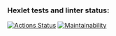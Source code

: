 ### Hexlet tests and linter status:
[![Actions Status](https://github.com/Ekaterina31415/frontend-project-46/workflows/hexlet-check/badge.svg)](https://github.com/Ekaterina31415/frontend-project-46/actions)
[![Maintainability](https://api.codeclimate.com/v1/badges/6f4e2b0633944f95c758/maintainability)](https://codeclimate.com/github/Ekaterina31415/frontend-project-46/maintainability)